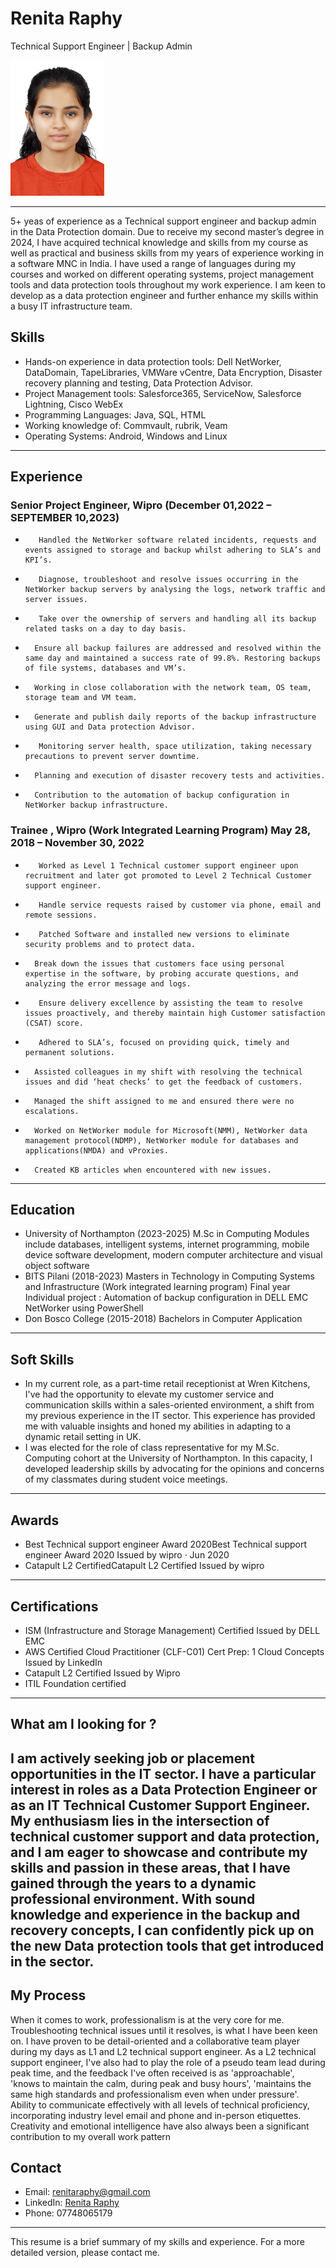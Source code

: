 # Renita Raphy
Technical Support Engineer | Backup Admin

<img src="Profilepic.jpeg" alt="Profile Picture" width="150" hight="200">

---
5+ yeas of experience as a Technical support engineer and backup admin in the Data Protection domain. Due to receive my second master’s degree in 2024, I have acquired technical knowledge and skills from my course as well as practical and business skills from my years of experience working in a software MNC in India. I have used a range of languages during my courses and worked on different operating systems, project management tools and data protection tools throughout my work experience. I am keen to develop as a data protection engineer and further enhance my skills within a busy IT infrastructure team.

## Skills

-	Hands-on experience in data protection tools: Dell NetWorker, DataDomain, TapeLibraries, VMWare vCentre, Data Encryption, Disaster recovery planning and testing, Data Protection Advisor.
-	Project Management tools: Salesforce365, ServiceNow, Salesforce Lightning, Cisco WebEx
-	Programming Languages: Java, SQL, HTML
-	Working knowledge of: Commvault, rubrik, Veam
-	Operating Systems: Android, Windows and Linux


---

## Experience

### Senior Project Engineer, Wipro (December 01,2022 – SEPTEMBER 10,2023)
-	     Handled the NetWorker software related incidents, requests and events assigned to storage and backup whilst adhering to SLA’s and KPI’s.
-	     Diagnose, troubleshoot and resolve issues occurring in the NetWorker backup servers by analysing the logs, network traffic and server issues.
-	     Take over the ownership of servers and handling all its backup related tasks on a day to day basis.
-	    Ensure all backup failures are addressed and resolved within the same day and maintained a success rate of 99.8%. Restoring backups of file systems, databases and VM’s. 
-	    Working in close collaboration with the network team, OS team, storage team and VM team.
-	    Generate and publish daily reports of the backup infrastructure using GUI and Data protection Advisor. 
-	     Monitoring server health, space utilization, taking necessary precautions to prevent server downtime.
-	    Planning and execution of disaster recovery tests and activities.
-	    Contribution to the automation of backup configuration in NetWorker backup infrastructure.


### Trainee , Wipro (Work Integrated Learning Program) May 28, 2018 – November 30, 2022

-	     Worked as Level 1 Technical customer support engineer upon recruitment and later got promoted to Level 2 Technical Customer support engineer.
-	     Handle service requests raised by customer via phone, email and remote sessions.
-	     Patched Software and installed new versions to eliminate security problems and to protect data.
-	    Break down the issues that customers face using personal expertise in the software, by probing accurate questions, and analyzing the error message and logs.
-	     Ensure delivery excellence by assisting the team to resolve issues proactively, and thereby maintain high Customer satisfaction (CSAT) score.
-	     Adhered to SLA’s, focused on providing quick, timely and permanent solutions.
-	    Assisted colleagues in my shift with resolving the technical issues and did ‘heat checks’ to get the feedback of customers. 
-	    Managed the shift assigned to me and ensured there were no escalations.
-	    Worked on NetWorker module for Microsoft(NMM), NetWorker data management protocol(NDMP), NetWorker module for databases and applications(NMDA) and vProxies. 
-	    Created KB articles when encountered with new issues. 

---

## Education

- University of Northampton (2023-2025)
M.Sc in Computing
Modules include databases, intelligent systems, internet programming, mobile device software development, modern computer architecture and visual object software
- BITS Pilani (2018-2023)
Masters in Technology in Computing Systems and Infrastructure (Work integrated learning program) 
Final year Individual project : Automation of backup configuration in DELL EMC NetWorker using PowerShell
- Don Bosco College  (2015-2018)
Bachelors in Computer Application


---

## Soft Skills

- In my current role, as a part-time retail receptionist at Wren Kitchens, I've had the opportunity to elevate my customer service and communication skills within a sales-oriented environment, a shift from my previous experience in the IT sector. This experience has provided me with valuable insights and honed my abilities in adapting to a dynamic retail setting in UK.
- I was elected for the role of class representative for my M.Sc. Computing cohort at the University of Northampton. In this capacity, I developed leadership skills by advocating for the opinions and concerns of my classmates during student voice meetings.

---

## Awards

- Best Technical support engineer Award 2020Best Technical support engineer Award 2020
Issued by wipro · Jun 2020
- Catapult L2 CertifiedCatapult L2 Certified
Issued by wipro
---

## Certifications

- ISM (Infrastructure and Storage Management) Certified
Issued by DELL EMC
- AWS Certified Cloud Practitioner (CLF-C01) Cert Prep: 1 Cloud Concepts
Issued by LinkedIn
- Catapult L2 Certified
Issued by Wipro
- ITIL Foundation certified
---

## What am I looking for ?

I am actively seeking job or placement opportunities in the IT sector. I have a particular interest in roles as a Data Protection Engineer or as an IT Technical Customer Support Engineer. My enthusiasm lies in the intersection of technical customer support and data protection, and I am eager to showcase and  contribute my skills and passion in these areas, that I have gained through the years to a dynamic professional environment. With sound knowledge and experience in the backup and recovery concepts, I can confidently pick up on the new Data protection tools that get introduced in the sector. 
---

## My Process
When it comes to work, professionalism is at the very core for me. Troubleshooting technical issues until it resolves, is what I have been keen on. I have proven to be detail-oriented and a collaborative team player during my days as L1 and L2 technical support engineer. 
As a L2 technical support engineer, I've also had to play the role of a pseudo team lead during peak time, and the feedback I've often received is as 'approachable', 'knows to maintain the calm, during peak and busy hours', 'maintains the same high standards and professionalism  even when under pressure'.
Ability to communicate effectively with all levels of technical proficiency, incorporating industry level email and phone and in-person etiquettes. 
Creativity and emotional intelligence have also always been a significant contribution to my overall work pattern

## Contact
- Email: renitaraphy@gmail.com 
- LinkedIn: [Renita Raphy](https://www.linkedin.com/in/renita-raphy-124303211/)
- Phone: 07748065179

---

This resume is a brief summary of my skills and experience. For a more detailed version, please contact me.
